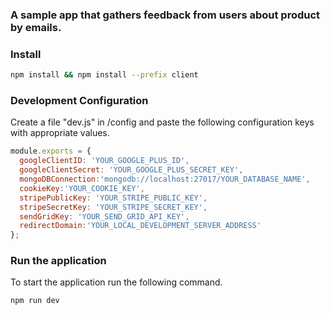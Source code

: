 <h3>
  A sample app that gathers feedback from users about product by emails.
</h3>

### Install
```zsh
npm install && npm install --prefix client
```
### Development Configuration

Create a file "dev.js" in /config and paste the following configuration keys with appropriate values.
```javascript
module.exports = {
  googleClientID: 'YOUR_GOOGLE_PLUS_ID',
  googleClientSecret: 'YOUR_GOOGLE_PLUS_SECRET_KEY',
  mongoDBConnection:'mongodb://localhost:27017/YOUR_DATABASE_NAME',
  cookieKey:'YOUR_COOKIE_KEY',
  stripePublicKey: 'YOUR_STRIPE_PUBLIC_KEY',
  stripeSecretKey: 'YOUR_STRIPE_SECRET_KEY',
  sendGridKey: 'YOUR_SEND_GRID_API_KEY',
  redirectDomain:'YOUR_LOCAL_DEVELOPMENT_SERVER_ADDRESS'
};
```
### Run the application

To start the application run the following command.
```zsh
npm run dev
```
